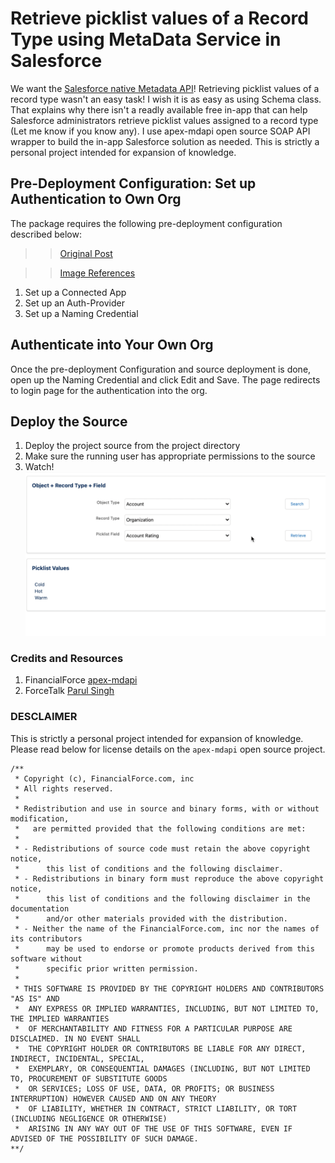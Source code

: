 # Retrieve picklist values of a Record Type using MetaData Service in Salesforce

We want the [Salesforce native Metadata API](https://ideas.salesforce.com/s/idea/a0B8W00000Gdm2SUAR/ability-to-update-metadata-from-apex-apex-metadata-api)! Retrieving picklist values of a record type wasn't an easy task! I wish it is as easy as using Schema class. That explains why there isn't a readly available free in-app that can help Salesforce administrators retrieve picklist values assigned to a record type (Let me know if you know any). I use apex-mdapi open source SOAP API wrapper to build the in-app Salesforce solution as needed. This is strictly a personal project intended for expansion of knowledge.


## Pre-Deployment Configuration: Set up Authentication to Own Org
The package requires the following pre-deployment configuration described below:

>> [Original Post](https://www.gscloudsolutions.com/blogpost/Using-Named-Credentials-with-the-Apex-Wrapper-Salesforce-Metadata-API-apex-mdapi?blogpost=true&utm_source=twitter&utm_medium=social&utm_campaign=named_credentials) 

>> [Image References](assets)

1. Set up a Connected App
2. Set up an Auth-Provider
3. Set up a Naming Credential

## Authenticate into Your Own Org
Once the pre-deployment Configuration and source deployment is done, open up the Naming Credential and click Edit and Save. The page redirects to login page for the authentication into the org.

## Deploy the Source
1. Deploy the project source from the project directory
2. Make sure the running user has appropriate permissions to the source
3. Watch! 
[![video](assets/GetPicklistValuesByRecordType.png)](assets/GetPicklistValuesByRecordType.mov)

### Credits and Resources

1. FinancialForce [apex-mdapi](https://github.com/financialforcedev/apex-mdapi/tree/master/apex-mdapi/src/classes)
2. ForceTalk [Parul Singh](https://www.forcetalks.com/blog/retrieve-picklist-value-of-a-record-type-using-metadata-service-in-salesforce/)

### DESCLAIMER 
This is strictly a personal project intended for expansion of knowledge. Please read below for license details on the `apex-mdapi` open source project.
```
/**
 * Copyright (c), FinancialForce.com, inc
 * All rights reserved.
 *
 * Redistribution and use in source and binary forms, with or without modification,
 *   are permitted provided that the following conditions are met:
 *
 * - Redistributions of source code must retain the above copyright notice,
 *      this list of conditions and the following disclaimer.
 * - Redistributions in binary form must reproduce the above copyright notice,
 *      this list of conditions and the following disclaimer in the documentation
 *      and/or other materials provided with the distribution.
 * - Neither the name of the FinancialForce.com, inc nor the names of its contributors
 *      may be used to endorse or promote products derived from this software without
 *      specific prior written permission.
 *
 * THIS SOFTWARE IS PROVIDED BY THE COPYRIGHT HOLDERS AND CONTRIBUTORS "AS IS" AND
 *  ANY EXPRESS OR IMPLIED WARRANTIES, INCLUDING, BUT NOT LIMITED TO, THE IMPLIED WARRANTIES
 *  OF MERCHANTABILITY AND FITNESS FOR A PARTICULAR PURPOSE ARE DISCLAIMED. IN NO EVENT SHALL
 *  THE COPYRIGHT HOLDER OR CONTRIBUTORS BE LIABLE FOR ANY DIRECT, INDIRECT, INCIDENTAL, SPECIAL,
 *  EXEMPLARY, OR CONSEQUENTIAL DAMAGES (INCLUDING, BUT NOT LIMITED TO, PROCUREMENT OF SUBSTITUTE GOODS
 *  OR SERVICES; LOSS OF USE, DATA, OR PROFITS; OR BUSINESS INTERRUPTION) HOWEVER CAUSED AND ON ANY THEORY
 *  OF LIABILITY, WHETHER IN CONTRACT, STRICT LIABILITY, OR TORT (INCLUDING NEGLIGENCE OR OTHERWISE)
 *  ARISING IN ANY WAY OUT OF THE USE OF THIS SOFTWARE, EVEN IF ADVISED OF THE POSSIBILITY OF SUCH DAMAGE.
**/
```


